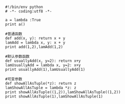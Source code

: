 <pre><code>
#!/bin/env python
# -*- coding:utf8 -*- 

a = lambda :True
print a()

#普通函数
def add(x, y): return x + y 
lamAdd = lambda x, y: x + y 
print add(1,2),lamAdd(1,2)

#默认参数函数
def usuallyAdd(x, y=2): return x+y 
lamUsuallyAdd = lambda x, y=2: x+y 
print usuallyAdd(1),lamUsuallyAdd(1)

#可变参数
def showAllAsTuple(*z): return z 
lamShowAllAsTuple = lambda *z: z
print showAllAsTuple((1,2)),lamShowAllAsTuple((1,2))
print showAllAsTuple(1),lamShowAllAsTuple(1)
</code></pre>
